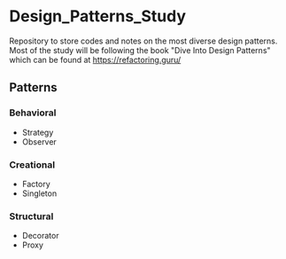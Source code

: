 # Design_Patterns_Study
Repository to store codes and notes on the most diverse design patterns.  
Most of the study will be following the book "Dive Into Design Patterns" which can be found at https://refactoring.guru/

## Patterns

### Behavioral

  - Strategy
  - Observer

### Creational

  - Factory
  - Singleton

### Structural

  - Decorator
  - Proxy
